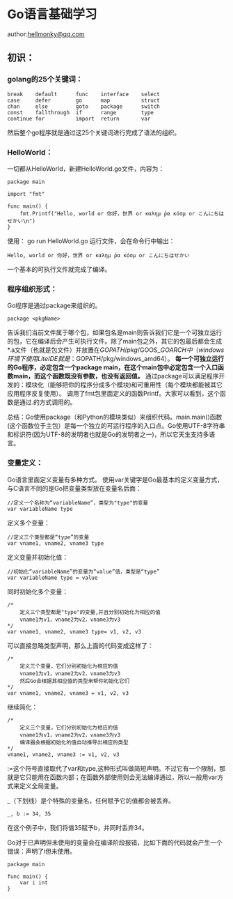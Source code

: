 # Go语言基础学习

author:hellmonky@qq.com

## 初识：
### golang的25个关键词：
```golang
break    default      func    interface    select
case     defer        go      map          struct
chan     else         goto    package      switch
const    fallthrough  if      range        type
continue for          import  return       var
```
然后整个go程序就是通过这25个关键词进行完成了语法的组织。

### HelloWorld：
一切都从HelloWorld，新建HelloWorld.go文件，内容为：
```golang
package main

import "fmt"

func main() {
    fmt.Printf("Hello, world or 你好，世界 or καλημ ́ρα κóσμ or こんにちはせかい\n")
}
```
使用：
go run HelloWorld.go
运行文件，会在命令行中输出：
```shell
Hello, world or 你好，世界 or καλημ ́ρα κóσμ or こんにちはせかい
```
一个基本的可执行文件就完成了编译。

### 程序组织形式：
Go程序是通过package来组织的。
```golang
package <pkgName>
```
告诉我们当前文件属于哪个包，如果包名是main则告诉我们它是一个可独立运行的包，它在编译后会产生可执行文件。除了main包之外，其它的包最后都会生成*.a文件（也就是包文件）并放置在$GOPATH/pkg/$GOOS_$GOARCH中（windows环境下使用LiteIDE就是：$GOPATH/pkg/windows_amd64）。
**每一个可独立运行的Go程序，必定包含一个package main，在这个main包中必定包含一个入口函数main，而这个函数既没有参数，也没有返回值。**
通过package可以满足程序开发的：模块化（能够把你的程序分成多个模块)和可重用性（每个模块都能被其它应用程序反复使用）。
调用了fmt包里面定义的函数Printf。大家可以看到，这个函数是通过<pkgName>.<funcName>的方式调用的。

总结：Go使用package（和Python的模块类似）来组织代码。main.main()函数(这个函数位于主包）是每一个独立的可运行程序的入口点。Go使用UTF-8字符串和标识符(因为UTF-8的发明者也就是Go的发明者之一)，所以它天生支持多语言。

### 变量定义：
Go语言里面定义变量有多种方式。
使用var关键字是Go最基本的定义变量方式，与C语言不同的是Go把变量类型放在变量名后面：
```golang
//定义一个名称为“variableName”，类型为"type"的变量
var variableName type
```
定义多个变量：
```golang
//定义三个类型都是“type”的变量
var vname1, vname2, vname3 type
```
定义变量并初始化值：
```golang
//初始化“variableName”的变量为“value”值，类型是“type”
var variableName type = value
```
同时初始化多个变量：
```golang
/*
    定义三个类型都是"type"的变量,并且分别初始化为相应的值
    vname1为v1，vname2为v2，vname3为v3
*/
var vname1, vname2, vname3 type= v1, v2, v3
```
可以直接忽略类型声明，那么上面的代码变成这样了：
```golang
/*
    定义三个变量，它们分别初始化为相应的值
    vname1为v1，vname2为v2，vname3为v3
    然后Go会根据其相应值的类型来帮你初始化它们
*/
var vname1, vname2, vname3 = v1, v2, v3
```
继续简化：
```golang
/*
    定义三个变量，它们分别初始化为相应的值
    vname1为v1，vname2为v2，vname3为v3
    编译器会根据初始化的值自动推导出相应的类型
*/
vname1, vname2, vname3 := v1, v2, v3
```
:=这个符号直接取代了var和type,这种形式叫做简短声明。不过它有一个限制，那就是它只能用在函数内部；在函数外部使用则会无法编译通过，所以一般用var方式来定义全局变量。

_（下划线）是个特殊的变量名，任何赋予它的值都会被丢弃。
```golang
_, b := 34, 35
```
在这个例子中，我们将值35赋予b，并同时丢弃34。

Go对于已声明但未使用的变量会在编译阶段报错，比如下面的代码就会产生一个错误：声明了i但未使用。
```golang
package main

func main() {
    var i int
}
```

```golang

```